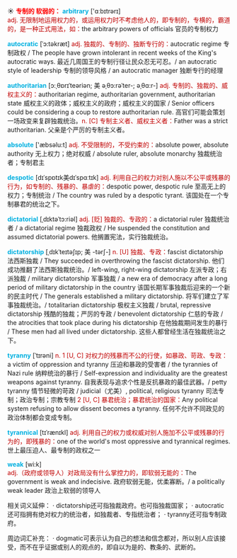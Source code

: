 ☀ <font color="red">**专制的 软弱的：**</font>
<font color="sky blue">**arbitrary**</font> ['ɑːbɪtrərɪ]  
<font color="#c00000">adj. 无限制地运用权力的，或运用权力时不考虑他人的，即专制的，专横的，霸道的，是一种正式用法，如：</font>the arbitrary powers of officials 官员的专制权力
           
<font color="sky blue">**autocratic**</font> [ˈɔ:təkræt]
<font color="#c00000">adj. 独裁的、专制的、独断专行的：</font>autocratic regime 专制政权 / The people have grown intolerant in recent weeks of the King's autocratic ways. 最近几周国王的专制行径让民众忍无可忍。/ an autocratic style of leadership 专制的领导风格 / an autocratic manager 独断专行的经理
           
<font color="sky blue">**authoritarian**</font> [ɔ:ˌθɒrɪˈteəriən; 美 əˌθɔ:rəˈter-; əˌθɑ:r-]
<font color="#c00000">adj. 专制的、独裁的、威权主义的：</font>authoritarian regime, authoritarian government, authoritarian state 威权主义的政体；威权主义的政府；威权主义的国家 / Senior officers could be considering a coup to restore authoritarian rule. 高官们可能会策划一场政变来复辟独裁统治。<font color="#c00000">n. [C] 专制主义者、威权主义者：</font>Father was a strict authoritarian. 父亲是个严厉的专制主义者。

<font color="sky blue">**absolute**</font> ['æbsəlu:t] 
<font color="#c00000">adj. 不受限制的，不受约束的：</font>absolute power, absolute authority 无上权力；绝对权威 / absolute ruler, absolute monarchy 独裁统治者；专制君主
           
<font color="sky blue">**despotic**</font> [dɪˈspɒtɪk美dɪˈspɑːtɪk]
<font color="#c00000">adj. 利用自己的权力对别人施以不公平或残暴的行为，如专制的、残暴的、暴虐的：</font>despotic power, despotic rule 至高无上的权力；专制统治 / The country was ruled by a despotic tyrant. 该国处在一个专制暴君的统治之下。
           
<font color="sky blue">**dictatorial**</font> [ˌdɪktəˈtɔ:riəl]
<font color="#c00000">adj. [贬] 独裁的、专政的：</font>a dictatorial ruler 独裁统治者 / a dictatorial regime 独裁政权 / He suspended the constitution and assumed dictatorial powers. 他搁置宪法，实行独裁统治。
                      
<font color="sky blue">**dictatorship**</font> [ˌdɪkˈteɪtəʃɪp; 美 -tərʃ-]
<font color="#c00000">n. [U] 独裁、专政：</font>fascist dictatorship 法西斯独裁 / They succeeded in overthrowing the fascist dictatorship. 他们成功推翻了法西斯独裁统治。/ left-wing, right-wing dictatorship 左派专政；右派独裁 / military dictatorship 军事独裁 / a new era of democracy after a long period of military dictatorship in the country 该国长期军事独裁后迎来的一个新的民主时代 / The generals established a military dictatorship. 将军们建立了军事独裁统治。/ totalitarian dictatorship 极权主义独裁 / brutal, repressive dictatorship 残酷的独裁；严厉的专政 / benevolent dictatorship 仁慈的专政 / the atrocities that took place during his dictatorship 在他独裁期间发生的暴行 / These men had all lived under dictatorship. 这些人都曾经生活在独裁统治之下。
           
<font color="sky blue">**tyranny**</font> [ˈtɪrəni]
<font color="#c00000">n. 1 [U, C] 对权力的残暴而不公的行使，如暴政、苛政、专政：</font>a victim of oppression and tyranny 压迫和暴政的受害者 / the tyrannies of Nazi rule 纳粹统治的暴行 / Self-expression and individuality are the greatest weapons against tyranny. 自我表现与追求个性是反抗暴政的最佳武器。/ petty tyranny 情节轻微的苛政 / judicial（尤美）, political, religious tyranny 司法专制；政治专制；宗教专制 <font color="#c00000">2 [U, C] 暴君统治；暴君统治的国家：</font>Any political system refusing to allow dissent becomes a tyranny. 任何不允许不同政见的政治体制都会变成专制。

<font color="sky blue">**tyrannical**</font> [tɪˈrænɪkl]
<font color="#c00000">adj. 利用自己的权力或权威对别人施加不公平或残暴的行为的，即残暴的：</font>one of the world's most oppressive and tyrannical regimes. 世上最压迫人、最专制的政权之一

<font color="sky blue">**weak**</font> [wi:k]  
<font color="#c00000">adj.（政府或领导人）对政局没有什么掌控力的，即软弱无能的：</font>The government is weak and indecisive. 政府软弱无能，优柔寡断。/ a politically weak leader 政治上软弱的领导人

相关词义延伸：
· dictatorship还可指独裁政府。也可指独裁国家；
· autocratic还可指拥有绝对权力的统治者，如独裁者、专指统治者；
· tyranny还可指专制政府。

周边词汇补充：
· dogmatic可表示认为自己的想法和信念都对，所以别人应该接受，而不在乎证据或别人的观点的，即自以为是的、教条的、武断的。



